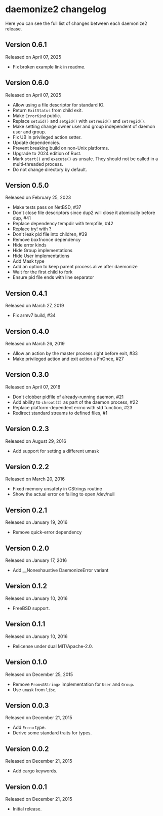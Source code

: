 daemonize2 changelog
====================

Here you can see the full list of changes between each daemonize2 release.

Version 0.6.1
-------------

Released on April 07, 2025

  * Fix broken example link in readme.

Version 0.6.0
-------------

Released on April 07, 2025

  * Allow using a file descriptor for standard IO.
  * Return `ExitStatus` from child exit.
  * Make `ErrorKind` public.
  * Replace `setuid()` and `setgid()` with `setreuid()` and `setregid()`.
  * Make setting change owner user and group independent of daemon user and group.
  * Fix UB in privileged action setter.
  * Update dependencies.
  * Prevent breaking build on non-Unix platforms.
  * Upgrade to 2024 edition of Rust.
  * Mark `start()` and `execute()` as unsafe. They should not be called in a multi-threaded process.
  * Do not change directory by default.

Version 0.5.0
-------------

Released on February 25, 2023

  * Make tests pass on NetBSD, #37
  * Don't close file descriptors since dup2 will close it atomically before dup, #41
  * Replace dependency tempdir with tempfile, #42
  * Replace try! with ?
  * Don't leak pid file into children, #39
  * Remove boxfnonce dependency
  * Hide error kinds
  * Hide Group implementations
  * Hide User implementations
  * Add Mask type
  * Add an option to keep parent process alive after daemonize
  * Wait for the first child to fork
  * Ensure pid file ends with line separator

Version 0.4.1
-------------

Released on March 27, 2019

  * Fix armv7 build, #34

Version 0.4.0
-------------

Released on March 26, 2019

  * Allow an action by the master process right before exit, #33
  * Make privileged action and exit action a FnOnce, #27

Version 0.3.0
-------------

Released on April 07, 2018

  * Don't clobber pidfile of already-running daemon, #21
  * Add ability to `chroot(2)` as part of the daemon process, #22
  * Replace platform-dependent errno with std function, #23
  * Redirect standard streams to defined files, #1

Version 0.2.3
-------------

Released on August 29, 2016

  * Add support for setting a different umask

Version 0.2.2
-------------

Released on March 20, 2016

  * Fixed memory unsafety in CStrings routine
  * Show the actual error on failing to open /dev/null

Version 0.2.1
-------------

Released on January 19, 2016

  * Remove quick-error dependency

Version 0.2.0
-------------

Released on January 17, 2016

  * Add __Nonexhaustive DaemonizeError variant

Version 0.1.2
-------------

Released on January 10, 2016

  * FreeBSD support.

Version 0.1.1
-------------

Released on January 10, 2016

  * Relicense under dual MIT/Apache-2.0.

Version 0.1.0
-------------

Released on December 25, 2015

  * Remove `From<&String>` implementation for `User` and `Group`.
  * Use `umask` from `libc`.

Version 0.0.3
-------------

Released on December 21, 2015

  * Add `Errno` type.
  * Derive some standard traits for types.


Version 0.0.2
-------------

Released on December 21, 2015

  * Add cargo keywords.


Version 0.0.1
-------------

Released on December 21, 2015

  * Initial release.
